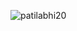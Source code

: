 <p align="left"> <img src="https://komarev.com/ghpvc/?username=patilabhi20&label=Profile%20vistors&color=0e75b6&style=flat" alt="patilabhi20" /> </p>



